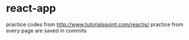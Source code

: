 # react-app
practice codes from http://www.tutorialspoint.com/reactjs/
practice from every page are saved in commits 
